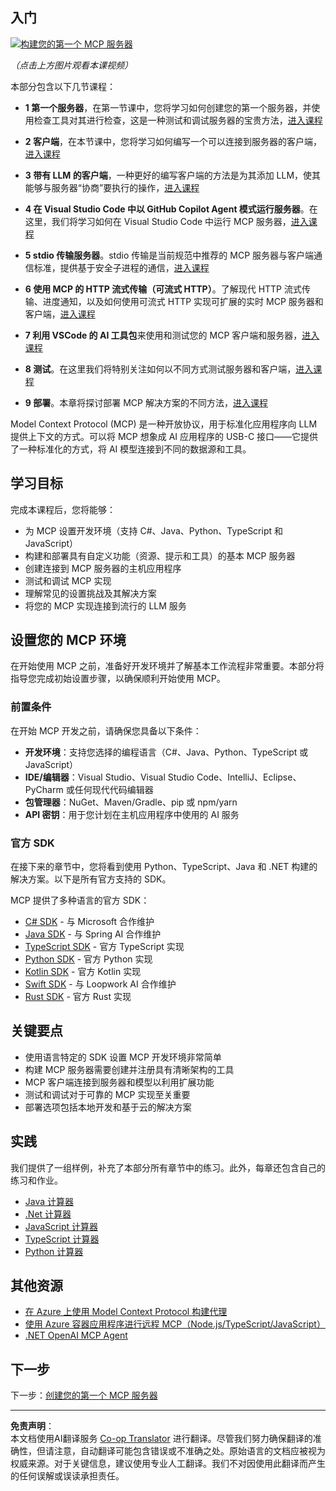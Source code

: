 <!--
CO_OP_TRANSLATOR_METADATA:
{
  "original_hash": "1197b6dbde36773e04a5ae826557fdb9",
  "translation_date": "2025-08-26T17:14:26+00:00",
  "source_file": "03-GettingStarted/README.md",
  "language_code": "zh"
}
-->
## 入门  

[![构建您的第一个 MCP 服务器](../../../translated_images/04.0ea920069efd979a0b2dad51e72c1df7ead9c57b3305796068a6cee1f0dd6674.zh.png)](https://youtu.be/sNDZO9N4m9Y)

_（点击上方图片观看本课视频）_

本部分包含以下几节课程：

- **1 第一个服务器**，在第一节课中，您将学习如何创建您的第一个服务器，并使用检查工具对其进行检查，这是一种测试和调试服务器的宝贵方法，[进入课程](01-first-server/README.md)

- **2 客户端**，在本节课中，您将学习如何编写一个可以连接到服务器的客户端，[进入课程](02-client/README.md)

- **3 带有 LLM 的客户端**，一种更好的编写客户端的方法是为其添加 LLM，使其能够与服务器“协商”要执行的操作，[进入课程](03-llm-client/README.md)

- **4 在 Visual Studio Code 中以 GitHub Copilot Agent 模式运行服务器**。在这里，我们将学习如何在 Visual Studio Code 中运行 MCP 服务器，[进入课程](04-vscode/README.md)

- **5 stdio 传输服务器**。stdio 传输是当前规范中推荐的 MCP 服务器与客户端通信标准，提供基于安全子进程的通信，[进入课程](05-stdio-server/README.md)

- **6 使用 MCP 的 HTTP 流式传输（可流式 HTTP）**。了解现代 HTTP 流式传输、进度通知，以及如何使用可流式 HTTP 实现可扩展的实时 MCP 服务器和客户端，[进入课程](06-http-streaming/README.md)

- **7 利用 VSCode 的 AI 工具包**来使用和测试您的 MCP 客户端和服务器，[进入课程](07-aitk/README.md)

- **8 测试**。在这里我们将特别关注如何以不同方式测试服务器和客户端，[进入课程](08-testing/README.md)

- **9 部署**。本章将探讨部署 MCP 解决方案的不同方法，[进入课程](09-deployment/README.md)

Model Context Protocol (MCP) 是一种开放协议，用于标准化应用程序向 LLM 提供上下文的方式。可以将 MCP 想象成 AI 应用程序的 USB-C 接口——它提供了一种标准化的方式，将 AI 模型连接到不同的数据源和工具。

## 学习目标

完成本课程后，您将能够：

- 为 MCP 设置开发环境（支持 C#、Java、Python、TypeScript 和 JavaScript）
- 构建和部署具有自定义功能（资源、提示和工具）的基本 MCP 服务器
- 创建连接到 MCP 服务器的主机应用程序
- 测试和调试 MCP 实现
- 理解常见的设置挑战及其解决方案
- 将您的 MCP 实现连接到流行的 LLM 服务

## 设置您的 MCP 环境

在开始使用 MCP 之前，准备好开发环境并了解基本工作流程非常重要。本部分将指导您完成初始设置步骤，以确保顺利开始使用 MCP。

### 前置条件

在开始 MCP 开发之前，请确保您具备以下条件：

- **开发环境**：支持您选择的编程语言（C#、Java、Python、TypeScript 或 JavaScript）
- **IDE/编辑器**：Visual Studio、Visual Studio Code、IntelliJ、Eclipse、PyCharm 或任何现代代码编辑器
- **包管理器**：NuGet、Maven/Gradle、pip 或 npm/yarn
- **API 密钥**：用于您计划在主机应用程序中使用的 AI 服务

### 官方 SDK

在接下来的章节中，您将看到使用 Python、TypeScript、Java 和 .NET 构建的解决方案。以下是所有官方支持的 SDK。

MCP 提供了多种语言的官方 SDK：
- [C# SDK](https://github.com/modelcontextprotocol/csharp-sdk) - 与 Microsoft 合作维护
- [Java SDK](https://github.com/modelcontextprotocol/java-sdk) - 与 Spring AI 合作维护
- [TypeScript SDK](https://github.com/modelcontextprotocol/typescript-sdk) - 官方 TypeScript 实现
- [Python SDK](https://github.com/modelcontextprotocol/python-sdk) - 官方 Python 实现
- [Kotlin SDK](https://github.com/modelcontextprotocol/kotlin-sdk) - 官方 Kotlin 实现
- [Swift SDK](https://github.com/modelcontextprotocol/swift-sdk) - 与 Loopwork AI 合作维护
- [Rust SDK](https://github.com/modelcontextprotocol/rust-sdk) - 官方 Rust 实现

## 关键要点

- 使用语言特定的 SDK 设置 MCP 开发环境非常简单
- 构建 MCP 服务器需要创建并注册具有清晰架构的工具
- MCP 客户端连接到服务器和模型以利用扩展功能
- 测试和调试对于可靠的 MCP 实现至关重要
- 部署选项包括本地开发和基于云的解决方案

## 实践

我们提供了一组样例，补充了本部分所有章节中的练习。此外，每章还包含自己的练习和作业。

- [Java 计算器](./samples/java/calculator/README.md)
- [.Net 计算器](../../../03-GettingStarted/samples/csharp)
- [JavaScript 计算器](./samples/javascript/README.md)
- [TypeScript 计算器](./samples/typescript/README.md)
- [Python 计算器](../../../03-GettingStarted/samples/python)

## 其他资源

- [在 Azure 上使用 Model Context Protocol 构建代理](https://learn.microsoft.com/azure/developer/ai/intro-agents-mcp)
- [使用 Azure 容器应用程序进行远程 MCP（Node.js/TypeScript/JavaScript）](https://learn.microsoft.com/samples/azure-samples/mcp-container-ts/mcp-container-ts/)
- [.NET OpenAI MCP Agent](https://learn.microsoft.com/samples/azure-samples/openai-mcp-agent-dotnet/openai-mcp-agent-dotnet/)

## 下一步

下一步：[创建您的第一个 MCP 服务器](01-first-server/README.md)

---

**免责声明**：  
本文档使用AI翻译服务 [Co-op Translator](https://github.com/Azure/co-op-translator) 进行翻译。尽管我们努力确保翻译的准确性，但请注意，自动翻译可能包含错误或不准确之处。原始语言的文档应被视为权威来源。对于关键信息，建议使用专业人工翻译。我们不对因使用此翻译而产生的任何误解或误读承担责任。